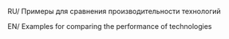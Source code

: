 RU/ Примеры для сравнения производительности технологий

EN/ Examples for comparing the performance of technologies
